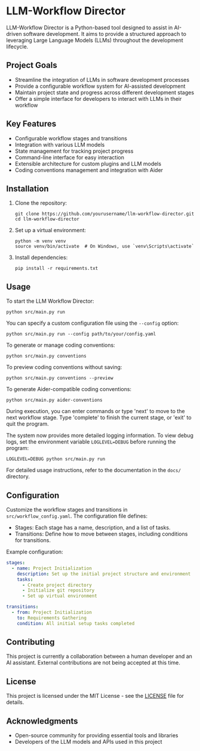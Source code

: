 # LLM-Workflow Director

LLM-Workflow Director is a Python-based tool designed to assist in AI-driven software development. It aims to provide a structured approach to leveraging Large Language Models (LLMs) throughout the development lifecycle.

## Project Goals

- Streamline the integration of LLMs in software development processes
- Provide a configurable workflow system for AI-assisted development
- Maintain project state and progress across different development stages
- Offer a simple interface for developers to interact with LLMs in their workflow

## Key Features

- Configurable workflow stages and transitions
- Integration with various LLM models
- State management for tracking project progress
- Command-line interface for easy interaction
- Extensible architecture for custom plugins and LLM models
- Coding conventions management and integration with Aider

## Installation

1. Clone the repository:
   ```
   git clone https://github.com/yourusername/llm-workflow-director.git
   cd llm-workflow-director
   ```

2. Set up a virtual environment:
   ```
   python -m venv venv
   source venv/bin/activate  # On Windows, use `venv\Scripts\activate`
   ```

3. Install dependencies:
   ```
   pip install -r requirements.txt
   ```

## Usage

To start the LLM Workflow Director:

```
python src/main.py run
```

You can specify a custom configuration file using the `--config` option:

```
python src/main.py run --config path/to/your/config.yaml
```

To generate or manage coding conventions:

```
python src/main.py conventions
```

To preview coding conventions without saving:

```
python src/main.py conventions --preview
```

To generate Aider-compatible coding conventions:

```
python src/main.py aider-conventions
```

During execution, you can enter commands or type 'next' to move to the next workflow stage. Type 'complete' to finish the current stage, or 'exit' to quit the program.

The system now provides more detailed logging information. To view debug logs, set the environment variable `LOGLEVEL=DEBUG` before running the program:

```
LOGLEVEL=DEBUG python src/main.py run
```

For detailed usage instructions, refer to the documentation in the `docs/` directory.

## Configuration

Customize the workflow stages and transitions in `src/workflow_config.yaml`. The configuration file defines:

- Stages: Each stage has a name, description, and a list of tasks.
- Transitions: Define how to move between stages, including conditions for transitions.

Example configuration:

```yaml
stages:
  - name: Project Initialization
    description: Set up the initial project structure and environment
    tasks:
      - Create project directory
      - Initialize git repository
      - Set up virtual environment

transitions:
  - from: Project Initialization
    to: Requirements Gathering
    condition: All initial setup tasks completed
```

## Contributing

This project is currently a collaboration between a human developer and an AI assistant. External contributions are not being accepted at this time.

## License

This project is licensed under the MIT License - see the [LICENSE](LICENSE) file for details.

## Acknowledgments

- Open-source community for providing essential tools and libraries
- Developers of the LLM models and APIs used in this project
